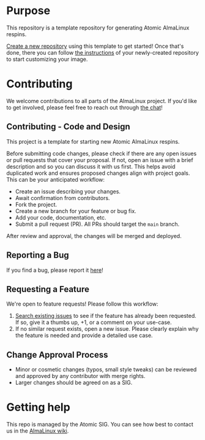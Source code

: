 # Purpose

This repository is a template repository for generating Atomic AlmaLinux respins.

[Create a new repository](https://github.com/new?template_name=atomic-respin-template&template_owner=AlmaLinux)
using this template to get started! Once that's done, there you can follow [the instructions](README.md) of your
newly-created repository to start customizing your image.

# Contributing

We welcome contributions to all parts of the AlmaLinux project. If you'd like to get involved, please feel free to reach out through [the chat](https://chat.almalinux.org/almalinux/channels/sigatomic)!

## Contributing - Code and Design

This project is a template for starting new Atomic AlmaLinux respins.

Before submitting code changes, please check if there are any open issues or pull requests that cover your proposal. If not, open an issue with a brief description and so you can discuss it with us first. This helps avoid duplicated work and ensures proposed changes align with project goals. This can be your anticipated workflow:

- Create an issue describing your changes.
- Await confirmation from contributors.
- Fork the project.
- Create a new branch for your feature or bug fix.
- Add your code, documentation, etc.
- Submit a pull request (PR). All PRs should target the `main` branch.

After review and approval, the changes will be merged and deployed.

## Reporting a Bug

If you find a bug, please report it [here](issues)!

## Requesting a Feature

We're open to feature requests! Please follow this workflow:

1. [Search existing issues](issues) to see if the feature has already been requested. If so, give it a thumbs up, +1, or a comment on your use-case.
2. If no similar request exists, open a new issue. Please clearly explain why the feature is needed and provide a detailed use case.

## Change Approval Process

- Minor or cosmetic changes (typos, small style tweaks) can be reviewed and approved by any contributor with merge rights.
- Larger changes should be agreed on as a SIG.

# Getting help

This repo is managed by the Atomic SIG. You can see how best to contact us in the [AlmaLinux wiki](https://wiki.almalinux.org/sigs/Atomic.html).

